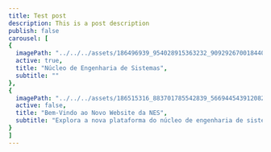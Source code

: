 ```yaml
---
title: Test post
description: This is a post description
publish: false
carousel: [
{
  imagePath: "../../../assets/186496939_954028915363232_9092926700184401413_n.png",
  active: true,
  title: "Núcleo de Engenharia de Sistemas",
  subtitle: ""
},
{
  imagePath: "../../../assets/186515316_883701785542839_5669445439120829370_n.png",
  active: false,
  title: "Bem-Vindo ao Novo Website da NES",
  subtitle: "Explora a nova plataforma do núcleo de engenharia de sistemas!"
}
]
---
```

